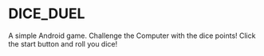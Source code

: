 # DICE_DUEL
A simple Android game. Challenge the Computer with the dice points! Click the start button and roll you dice!

